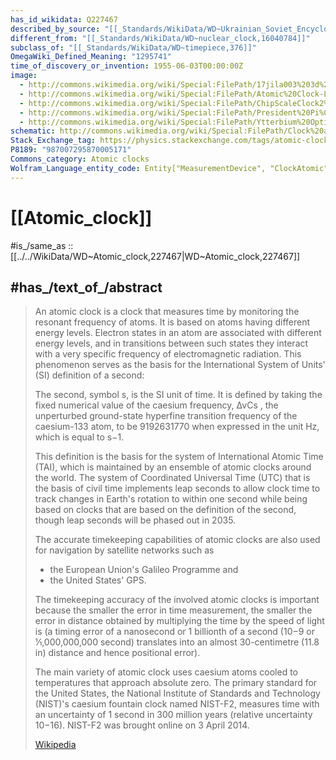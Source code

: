 ```yaml
---
has_id_wikidata: Q227467
described_by_source: "[[_Standards/WikiData/WD~Ukrainian_Soviet_Encyclopedia,2478929]]"
different_from: "[[_Standards/WikiData/WD~nuclear_clock,16040784]]"
subclass_of: "[[_Standards/WikiData/WD~timepiece,376]]"
OmegaWiki_Defined_Meaning: "1295741"
time_of_discovery_or_invention: 1955-06-03T00:00:00Z
image:
  - http://commons.wikimedia.org/wiki/Special:FilePath/17jila003%203d%20strontium%20atomic%20clock.jpg
  - http://commons.wikimedia.org/wiki/Special:FilePath/Atomic%20Clock-Louis%20Essen.jpg
  - http://commons.wikimedia.org/wiki/Special:FilePath/ChipScaleClock2%20HR.jpg
  - http://commons.wikimedia.org/wiki/Special:FilePath/President%20Pi%C3%B1era%20receives%20ESO%27s%20first%20atomic%20clock.jpg
  - http://commons.wikimedia.org/wiki/Special:FilePath/Ytterbium%20Optical%20Lattice%20Clock%20purple%20and%20green%20light.png
schematic: http://commons.wikimedia.org/wiki/Special:FilePath/Clock%20accuracy.svg
Stack_Exchange_tag: https://physics.stackexchange.com/tags/atomic-clocks
P8189: "987007295870005171"
Commons_category: Atomic clocks
Wolfram_Language_entity_code: Entity["MeasurementDevice", "ClockAtomic"]
---
```


# [[Atomic_clock]] 

#is_/same_as :: [[../../WikiData/WD~Atomic_clock,227467|WD~Atomic_clock,227467]] 

## #has_/text_of_/abstract 

> An atomic clock is a clock that measures time by monitoring the resonant frequency of atoms. 
> It is based on atoms having different energy levels. 
> Electron states in an atom are associated with different energy levels, 
> and in transitions between such states 
> they interact with a very specific frequency of electromagnetic radiation. 
> This phenomenon serves as the basis for the International System of Units' (SI) definition of a second:
>
> The second, symbol s, is the SI unit of time. 
> It is defined by taking the fixed numerical value of the caesium frequency, 
>         ΔνCs
> , the unperturbed ground-state hyperfine transition frequency of the caesium-133 atom, 
> to be 9192631770 when expressed in the unit Hz, which is equal to s−1.
>
> This definition is the basis for the system of International Atomic Time (TAI), 
> which is maintained by an ensemble of atomic clocks around the world. 
> The system of Coordinated Universal Time (UTC) that is the basis of civil time 
> implements leap seconds to allow clock time to track changes in Earth's rotation to within one second 
> while being based on clocks that are based on the definition of the second, 
> though leap seconds will be phased out in 2035.
>
> The accurate timekeeping capabilities of atomic clocks 
> are also used for navigation by satellite networks such as 
> - the European Union's Galileo Programme and 
> - the United States' GPS. 
> 
> The timekeeping accuracy of the involved atomic clocks is important 
> because the smaller the error in time measurement, 
> the smaller the error in distance obtained by multiplying the time by the speed of light is (a timing error of a nanosecond or 1 billionth of a second (10−9 or 1⁄1,000,000,000 second) translates into an almost 30-centimetre (11.8 in) distance and hence positional error).
>
> The main variety of atomic clock uses caesium atoms cooled to temperatures that approach absolute zero. The primary standard for the United States, the National Institute of Standards and Technology (NIST)'s caesium fountain clock named NIST-F2, measures time with an uncertainty of 1 second in 300 million years (relative uncertainty 10−16). NIST-F2 was brought online on 3 April 2014.
>
> [Wikipedia](https://en.wikipedia.org/wiki/Atomic%20clock) 

